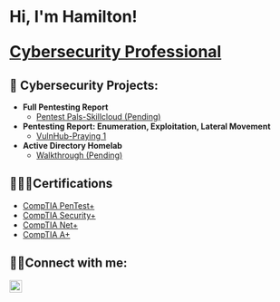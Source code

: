 <h1>Hi, I'm Hamilton! 

<a href="https://www.linkedin.com/in/hamilton-thomas404/">Cybersecurity Professional</a>

<h2>🔨 Cybersecurity Projects:</h2>

- <b>Full Pentesting Report</b>
  - [Pentest Pals-Skillcloud (Pending)](https://github.com/joshmadakor1/Algorithms-Practice)
- <b>Pentesting Report: Enumeration, Exploitation, Lateral Movement</b>
  - [VulnHub-Praying 1](https://github.com/HamiltonT912/Praying1)
 - <b>Active Directory Homelab</b>
   - [Walkthrough (Pending)](https://github.com/hamiltont912/Sentinel-Lab)

<h2>👨🏾‍💻Certifications</h2>

- [CompTIA PenTest+](https://www.credly.com/badges/39829713-229b-48f9-857a-a424a5e543f9/public_url)
- [CompTIA Security+](https://www.credly.com/badges/5db1532e-4f4e-407e-b37e-c635f9759402/public_url)
- [CompTIA Net+](https://www.credly.com/badges/7dd2d3f5-eb7a-4769-9ad9-b9420878d16f/public_url)
- [CompTIA A+](https://www.credly.com/badges/c4a17551-c2c5-4135-a321-4911ee3926d4/public_url)

<h2> 🤳🏾Connect with me:</h2>

[<img align="left" alt="JoshMadakor | LinkedIn" width="22px" src="https://cdn.jsdelivr.net/npm/simple-icons@v3/icons/linkedin.svg" />][linkedin]

[linkedin]: https://www.linkedin.com/in/hamilton-thomas404/

<!--
**joshmadakor1/joshmadakor1** is a ✨ _special_ ✨ repository because its `README.md` (this file) appears on your GitHub profile.

Here are some ideas to get you started:

- 🔭 I’m currently working on ...
- 🌱 I’m currently learning ...
- 👯 I’m looking to collaborate on ...
- 🤔 I’m looking for help with ...
- 💬 Ask me about ...
- 📫 How to reach me: ...
- 😄 Pronouns: ...
- ⚡ Fun fact: ...
-->
